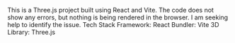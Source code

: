 This is a Three.js project built using React and Vite. The code does not show any errors, but nothing is being rendered in the browser. I am seeking help to identify the issue.
Tech Stack
Framework: React
Bundler: Vite
3D Library: Three.js
